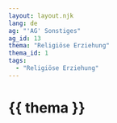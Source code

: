 ```yaml
---
layout: layout.njk
lang: de
ag: "'AG' Sonstiges"
ag_id: 13
thema: "Religiöse Erziehung"
thema_id: 1
tags:
  - "Religiöse Erziehung"
---
```


# {{ thema }}
